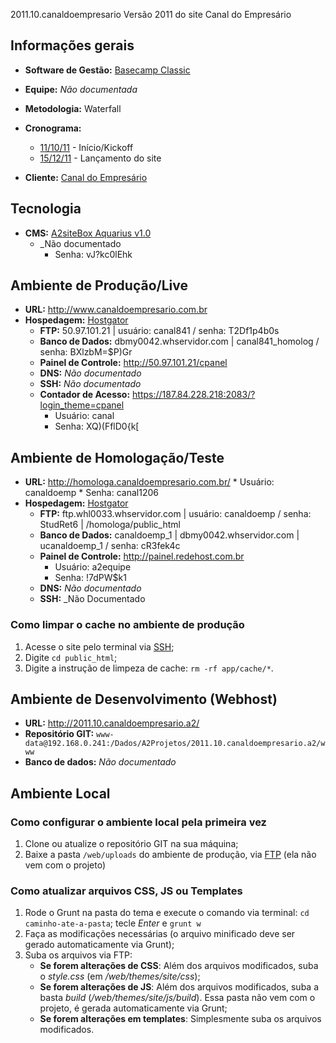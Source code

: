 2011.10.canaldoempresario
Versão 2011 do site Canal do Empresário

## Informações gerais

* **Software de Gestão:** [Basecamp Classic](https://a2comunicacao.basecamphq.com/projects/8150257-2011-10-canaldoempresario/log)
* **Equipe:** _Não documentada_
* **Metodologia:** Waterfall
* **Cronograma:**
	* [11/10/11](https://a2comunicacao.basecamphq.com/milestones/25151585/comments) - Início/Kickoff
	* [15/12/11](https://a2comunicacao.basecamphq.com/milestones/25151596/comments) - Lançamento do site

* **Cliente:** [Canal do Empresário](http://canaldoempresario.com.br/)

## Tecnologia

* **CMS:** [A2siteBox Aquarius v1.0](/projeto-web/setup/a2sitebox.md)
	* _Não documentado
		* Senha: vJ?kc0lEhk

## Ambiente de Produção/Live
* **URL:** http://www.canaldoempresario.com.br
* **Hospedagem:** [Hostgator](/sandbox/hospedagem.md#hostgator)
	* **<a name="ftp">FTP</a>:** 50.97.101.21 | usuário: canal841 / senha: T2Df1p4b0s 
	* **Banco de Dados:** dbmy0042.whservidor.com | canal841_homolog / senha: BXlzbM=$P)Gr
	* **Painel de Controle:** http://50.97.101.21/cpanel
	* **DNS:** _Não documentado_
	* **<a name="ssh">SSH</a>:** _Não documentado_
	* **Contador de Acesso:** https://187.84.228.218:2083/?login_theme=cpanel
		* Usuário: canal
		* Senha: XQ)(FflD0{k[

## Ambiente de Homologação/Teste

* **URL:** http://homologa.canaldoempresario.com.br/
		* Usuário: canaldoemp
		* Senha: canal1206
* **Hospedagem:** [Hostgator](/sandbox/hospedagem.md#hostgator)
	* **<a name="ftp">FTP</a>:** ftp.whl0033.whservidor.com | usuário: canaldoemp / senha: StudRet6 |  /homologa/public_html
	* **Banco de Dados:** canaldoemp_1 | dbmy0042.whservidor.com | ucanaldoemp_1 / senha: cR3fek4c
	* **Painel de Controle:** http://painel.redehost.com.br
		* Usuário: a2equipe
		* Senha: !7dPW$k1
	* **DNS:** _Não documentado_
	* **<a name="ssh">SSH</a>:** _Não Documentado

### Como limpar o cache no ambiente de produção

1. Acesse o site pelo terminal via [SSH](#ssh);
2. Digite `cd public_html`;
3. Digite a instrução de limpeza de cache: `rm -rf app/cache/*`.


## Ambiente de Desenvolvimento (Webhost)
* **URL:** http://2011.10.canaldoempresario.a2/
* **Repositório GIT:** `www-data@192.168.0.241:/Dados/A2Projetos/2011.10.canaldoempresario.a2/www`
* **Banco de dados:** _Não documentado_

## Ambiente Local

### Como configurar o ambiente local pela primeira vez

1. Clone ou atualize o repositório GIT na sua máquina;
2. Baixe a pasta `/web/uploads` do ambiente de produção, via [FTP](#ftp) (ela não vem com o projeto)

### Como atualizar arquivos CSS, JS ou Templates

1. Rode o Grunt na pasta do tema e execute o comando via terminal: `cd caminho-ate-a-pasta`; tecle _Enter_ e `grunt w`
2. Faça as modificações necessárias (o arquivo minificado deve ser gerado automaticamente via Grunt);
3. Suba os arquivos via FTP:
	* **Se forem alterações de CSS**: Além dos arquivos modificados, suba o _style.css_ (em _/web/themes/site/css_);
	* **Se forem alterações de JS**: Além dos arquivos modificados, suba a basta _build_ (_/web/themes/site/js/build_). Essa pasta não vem com o projeto, é gerada automaticamente via Grunt;
	* **Se forem alterações em templates**: Simplesmente suba os arquivos modificados.
